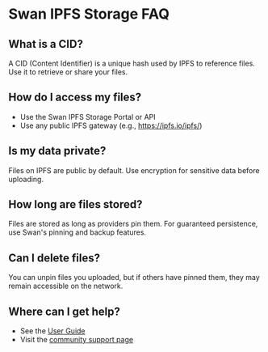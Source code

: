 # Swan IPFS Storage FAQ

## What is a CID?
A CID (Content Identifier) is a unique hash used by IPFS to reference files. Use it to retrieve or share your files.

## How do I access my files?
- Use the Swan IPFS Storage Portal or API
- Use any public IPFS gateway (e.g., https://ipfs.io/ipfs/<cid>)

## Is my data private?
Files on IPFS are public by default. Use encryption for sensitive data before uploading.

## How long are files stored?
Files are stored as long as providers pin them. For guaranteed persistence, use Swan's pinning and backup features.

## Can I delete files?
You can unpin files you uploaded, but if others have pinned them, they may remain accessible on the network.

## Where can I get help?
- See the [User Guide](user-guide.md)
- Visit the [community support page](../../community/support.md) 